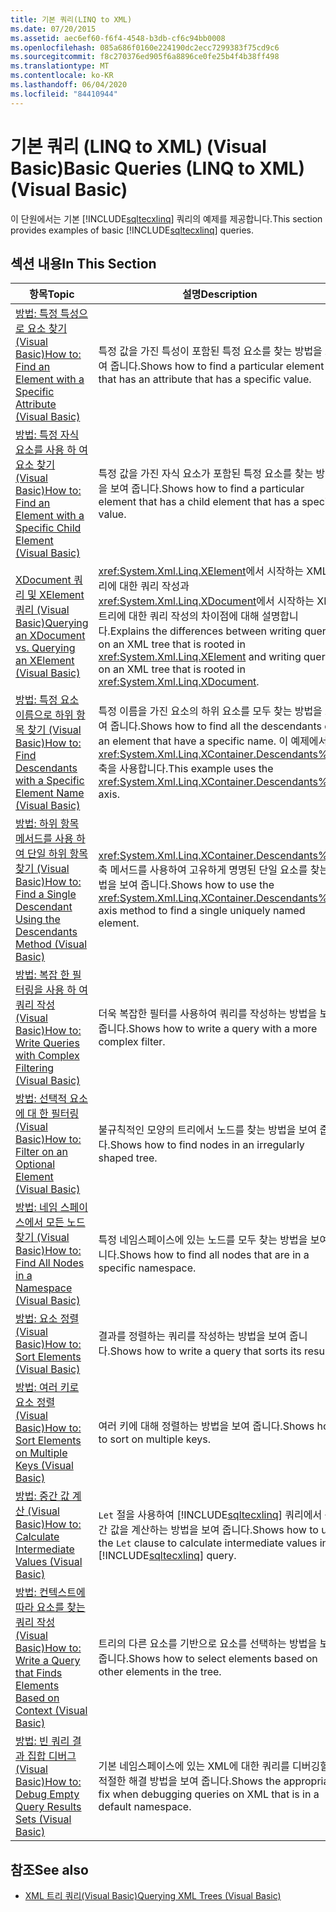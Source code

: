 ```yaml
---
title: 기본 쿼리(LINQ to XML)
ms.date: 07/20/2015
ms.assetid: aec6ef60-f6f4-4548-b3db-cf6c94bb0008
ms.openlocfilehash: 085a686f0160e224190dc2ecc7299383f75cd9c6
ms.sourcegitcommit: f8c270376ed905f6a8896ce0fe25b4f4b38ff498
ms.translationtype: MT
ms.contentlocale: ko-KR
ms.lasthandoff: 06/04/2020
ms.locfileid: "84410944"
---
```

# <a name="basic-queries-linq-to-xml-visual-basic"></a><span data-ttu-id="c7c6e-102">기본 쿼리 (LINQ to XML) (Visual Basic)</span><span class="sxs-lookup"><span data-stu-id="c7c6e-102">Basic Queries (LINQ to XML) (Visual Basic)</span></span>
<span data-ttu-id="c7c6e-103">이 단원에서는 기본 [!INCLUDE[sqltecxlinq](~/includes/sqltecxlinq-md.md)] 쿼리의 예제를 제공합니다.</span><span class="sxs-lookup"><span data-stu-id="c7c6e-103">This section provides examples of basic [!INCLUDE[sqltecxlinq](~/includes/sqltecxlinq-md.md)] queries.</span></span>  
  
## <a name="in-this-section"></a><span data-ttu-id="c7c6e-104">섹션 내용</span><span class="sxs-lookup"><span data-stu-id="c7c6e-104">In This Section</span></span>  
  
|<span data-ttu-id="c7c6e-105">항목</span><span class="sxs-lookup"><span data-stu-id="c7c6e-105">Topic</span></span>|<span data-ttu-id="c7c6e-106">설명</span><span class="sxs-lookup"><span data-stu-id="c7c6e-106">Description</span></span>|  
|-----------|-----------------|  
|[<span data-ttu-id="c7c6e-107">방법: 특정 특성으로 요소 찾기 (Visual Basic)</span><span class="sxs-lookup"><span data-stu-id="c7c6e-107">How to: Find an Element with a Specific Attribute (Visual Basic)</span></span>](how-to-find-an-element-with-a-specific-attribute.md)|<span data-ttu-id="c7c6e-108">특정 값을 가진 특성이 포함된 특정 요소를 찾는 방법을 보여 줍니다.</span><span class="sxs-lookup"><span data-stu-id="c7c6e-108">Shows how to find a particular element that has an attribute that has a specific value.</span></span>|  
|[<span data-ttu-id="c7c6e-109">방법: 특정 자식 요소를 사용 하 여 요소 찾기 (Visual Basic)</span><span class="sxs-lookup"><span data-stu-id="c7c6e-109">How to: Find an Element with a Specific Child Element (Visual Basic)</span></span>](how-to-find-an-element-with-a-specific-child-element.md)|<span data-ttu-id="c7c6e-110">특정 값을 가진 자식 요소가 포함된 특정 요소를 찾는 방법을 보여 줍니다.</span><span class="sxs-lookup"><span data-stu-id="c7c6e-110">Shows how to find a particular element that has a child element that has a specific value.</span></span>|  
|[<span data-ttu-id="c7c6e-111">XDocument 쿼리 및 XElement 쿼리 (Visual Basic)</span><span class="sxs-lookup"><span data-stu-id="c7c6e-111">Querying an XDocument vs. Querying an XElement (Visual Basic)</span></span>](querying-an-xdocument-vs-querying-an-xelement.md)|<span data-ttu-id="c7c6e-112"><xref:System.Xml.Linq.XElement>에서 시작하는 XML 트리에 대한 쿼리 작성과 <xref:System.Xml.Linq.XDocument>에서 시작하는 XML 트리에 대한 쿼리 작성의 차이점에 대해 설명합니다.</span><span class="sxs-lookup"><span data-stu-id="c7c6e-112">Explains the differences between writing queries on an XML tree that is rooted in <xref:System.Xml.Linq.XElement> and writing queries on an XML tree that is rooted in <xref:System.Xml.Linq.XDocument>.</span></span>|  
|[<span data-ttu-id="c7c6e-113">방법: 특정 요소 이름으로 하위 항목 찾기 (Visual Basic)</span><span class="sxs-lookup"><span data-stu-id="c7c6e-113">How to: Find Descendants with a Specific Element Name (Visual Basic)</span></span>](how-to-find-descendants-with-a-specific-element-name.md)|<span data-ttu-id="c7c6e-114">특정 이름을 가진 요소의 하위 요소를 모두 찾는 방법을 보여 줍니다.</span><span class="sxs-lookup"><span data-stu-id="c7c6e-114">Shows how to find all the descendants of an element that have a specific name.</span></span> <span data-ttu-id="c7c6e-115">이 예제에서는 <xref:System.Xml.Linq.XContainer.Descendants%2A> 축을 사용합니다.</span><span class="sxs-lookup"><span data-stu-id="c7c6e-115">This example uses the <xref:System.Xml.Linq.XContainer.Descendants%2A> axis.</span></span>|  
|[<span data-ttu-id="c7c6e-116">방법: 하위 항목 메서드를 사용 하 여 단일 하위 항목 찾기 (Visual Basic)</span><span class="sxs-lookup"><span data-stu-id="c7c6e-116">How to: Find a Single Descendant Using the Descendants Method (Visual Basic)</span></span>](how-to-find-a-single-descendant-using-the-descendants-method.md)|<span data-ttu-id="c7c6e-117"><xref:System.Xml.Linq.XContainer.Descendants%2A> 축 메서드를 사용하여 고유하게 명명된 단일 요소를 찾는 방법을 보여 줍니다.</span><span class="sxs-lookup"><span data-stu-id="c7c6e-117">Shows how to use the <xref:System.Xml.Linq.XContainer.Descendants%2A> axis method to find a single uniquely named element.</span></span>|  
|[<span data-ttu-id="c7c6e-118">방법: 복잡 한 필터링을 사용 하 여 쿼리 작성 (Visual Basic)</span><span class="sxs-lookup"><span data-stu-id="c7c6e-118">How to: Write Queries with Complex Filtering (Visual Basic)</span></span>](how-to-write-queries-with-complex-filtering.md)|<span data-ttu-id="c7c6e-119">더욱 복잡한 필터를 사용하여 쿼리를 작성하는 방법을 보여 줍니다.</span><span class="sxs-lookup"><span data-stu-id="c7c6e-119">Shows how to write a query with a more complex filter.</span></span>|  
|[<span data-ttu-id="c7c6e-120">방법: 선택적 요소에 대 한 필터링 (Visual Basic)</span><span class="sxs-lookup"><span data-stu-id="c7c6e-120">How to: Filter on an Optional Element (Visual Basic)</span></span>](how-to-filter-on-an-optional-element.md)|<span data-ttu-id="c7c6e-121">불규칙적인 모양의 트리에서 노드를 찾는 방법을 보여 줍니다.</span><span class="sxs-lookup"><span data-stu-id="c7c6e-121">Shows how to find nodes in an irregularly shaped tree.</span></span>|  
|[<span data-ttu-id="c7c6e-122">방법: 네임 스페이스에서 모든 노드 찾기 (Visual Basic)</span><span class="sxs-lookup"><span data-stu-id="c7c6e-122">How to: Find All Nodes in a Namespace (Visual Basic)</span></span>](how-to-find-all-nodes-in-a-namespace.md)|<span data-ttu-id="c7c6e-123">특정 네임스페이스에 있는 노드를 모두 찾는 방법을 보여 줍니다.</span><span class="sxs-lookup"><span data-stu-id="c7c6e-123">Shows how to find all nodes that are in a specific namespace.</span></span>|  
|[<span data-ttu-id="c7c6e-124">방법: 요소 정렬 (Visual Basic)</span><span class="sxs-lookup"><span data-stu-id="c7c6e-124">How to: Sort Elements (Visual Basic)</span></span>](how-to-sort-elements.md)|<span data-ttu-id="c7c6e-125">결과를 정렬하는 쿼리를 작성하는 방법을 보여 줍니다.</span><span class="sxs-lookup"><span data-stu-id="c7c6e-125">Shows how to write a query that sorts its results.</span></span>|  
|[<span data-ttu-id="c7c6e-126">방법: 여러 키로 요소 정렬 (Visual Basic)</span><span class="sxs-lookup"><span data-stu-id="c7c6e-126">How to: Sort Elements on Multiple Keys (Visual Basic)</span></span>](how-to-sort-elements-on-multiple-keys.md)|<span data-ttu-id="c7c6e-127">여러 키에 대해 정렬하는 방법을 보여 줍니다.</span><span class="sxs-lookup"><span data-stu-id="c7c6e-127">Shows how to sort on multiple keys.</span></span>|  
|[<span data-ttu-id="c7c6e-128">방법: 중간 값 계산 (Visual Basic)</span><span class="sxs-lookup"><span data-stu-id="c7c6e-128">How to: Calculate Intermediate Values (Visual Basic)</span></span>](how-to-calculate-intermediate-values.md)|<span data-ttu-id="c7c6e-129">`Let` 절을 사용하여 [!INCLUDE[sqltecxlinq](~/includes/sqltecxlinq-md.md)] 쿼리에서 중간 값을 계산하는 방법을 보여 줍니다.</span><span class="sxs-lookup"><span data-stu-id="c7c6e-129">Shows how to use the `Let` clause to calculate intermediate values in a [!INCLUDE[sqltecxlinq](~/includes/sqltecxlinq-md.md)] query.</span></span>|  
|[<span data-ttu-id="c7c6e-130">방법: 컨텍스트에 따라 요소를 찾는 쿼리 작성 (Visual Basic)</span><span class="sxs-lookup"><span data-stu-id="c7c6e-130">How to: Write a Query that Finds Elements Based on Context (Visual Basic)</span></span>](how-to-write-a-query-that-finds-elements-based-on-context.md)|<span data-ttu-id="c7c6e-131">트리의 다른 요소를 기반으로 요소를 선택하는 방법을 보여 줍니다.</span><span class="sxs-lookup"><span data-stu-id="c7c6e-131">Shows how to select elements based on other elements in the tree.</span></span>|  
|[<span data-ttu-id="c7c6e-132">방법: 빈 쿼리 결과 집합 디버그 (Visual Basic)</span><span class="sxs-lookup"><span data-stu-id="c7c6e-132">How to: Debug Empty Query Results Sets (Visual Basic)</span></span>](how-to-debug-empty-query-results-sets.md)|<span data-ttu-id="c7c6e-133">기본 네임스페이스에 있는 XML에 대한 쿼리를 디버깅할 때 적절한 해결 방법을 보여 줍니다.</span><span class="sxs-lookup"><span data-stu-id="c7c6e-133">Shows the appropriate fix when debugging queries on XML that is in a default namespace.</span></span>|  
  
## <a name="see-also"></a><span data-ttu-id="c7c6e-134">참조</span><span class="sxs-lookup"><span data-stu-id="c7c6e-134">See also</span></span>

- [<span data-ttu-id="c7c6e-135">XML 트리 쿼리(Visual Basic)</span><span class="sxs-lookup"><span data-stu-id="c7c6e-135">Querying XML Trees (Visual Basic)</span></span>](querying-xml-trees.md)
